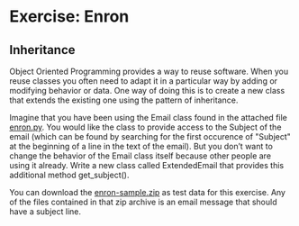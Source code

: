 # Exercise: Enron #

## Inheritance ##
Object Oriented Programming provides a way to reuse software. When you reuse classes you often need to adapt it in a particular way by adding or 
modifying behavior or data. One way of doing this is to create a new class that extends the existing one using the pattern of inheritance.

Imagine that you have been using the Email class found in the attached file [enron.py](https://umd-ischool-inst326.github.io/inst326-public/modules/module09/exercises/files/enron.py).
You would like the class to provide access to the Subject of the email (which can be found by searching for the first occurence of "Subject" at the 
beginning of a line in the text of the email). But you don’t want to change the behavior of the Email class itself because other people are using it 
already. Write a new class called ExtendedEmail that provides this additional method get_subject().

You can download the [enron-sample.zip](https://umd-ischool-inst326.github.io/inst326-public/modules/module09/exercises/files/enron-sample.zip) as test
data for this exercise. Any of the files contained in that zip archive is an email message that should have a subject line.
